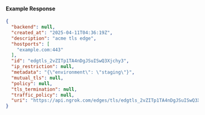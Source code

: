 <!-- Code generated for API Clients. DO NOT EDIT. -->
#### Example Response
```json
{
  "backend": null,
  "created_at": "2025-04-11T04:36:19Z",
  "description": "acme tls edge",
  "hostports": [
    "example.com:443"
  ],
  "id": "edgtls_2vZITp1TA4nDgJSuISwQ3Xjchy3",
  "ip_restriction": null,
  "metadata": "{\"environment\": \"staging\"}",
  "mutual_tls": null,
  "policy": null,
  "tls_termination": null,
  "traffic_policy": null,
  "uri": "https://api.ngrok.com/edges/tls/edgtls_2vZITp1TA4nDgJSuISwQ3Xjchy3"
}
